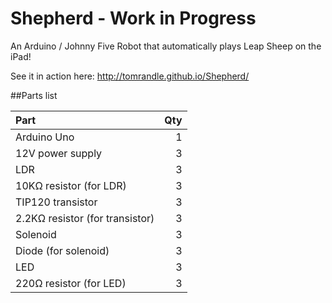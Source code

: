 Shepherd - Work in Progress
============================

An Arduino / Johnny Five Robot that automatically plays Leap Sheep on the iPad!

See it in action here:
http://tomrandle.github.io/Shepherd/


##Parts list

|Part                           | Qty  |
|:------------------------------|-----:|
|Arduino Uno                    |1     |
|12V power supply               |3     |
|LDR                            |3     |
|10KΩ resistor (for LDR)        |3     |
|TIP120 transistor              |3     |
|2.2KΩ resistor (for transistor)|3     |
|Solenoid                       |3     |
|Diode (for solenoid)           |3     |
|LED                            |3     |
|220Ω resistor (for LED)        |3     |